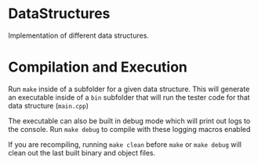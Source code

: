 # DataStructures

Implementation of different data structures.

# Compilation and Execution

Run `make` inside of a subfolder for a given data structure. This will generate an executable inside of a `bin` subfolder that will run the tester code for that data structure (`main.cpp`)

The executable can also be built in debug mode which will print out logs to the console.
Run `make debug` to compile with these logging macros enabled

If you are recompiling, running `make clean` before `make` or `make debug` will clean out the last built binary and object files.